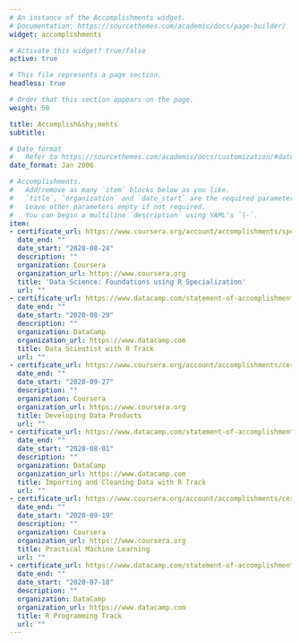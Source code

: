 ```yaml
---
# An instance of the Accomplishments widget.
# Documentation: https://sourcethemes.com/academic/docs/page-builder/
widget: accomplishments

# Activate this widget? true/false
active: true

# This file represents a page section.
headless: true

# Order that this section appears on the page.
weight: 50

title: Accomplish&shy;ments
subtitle:

# Date format
#   Refer to https://sourcethemes.com/academic/docs/customization/#date-format
date_format: Jan 2006

# Accomplishments.
#   Add/remove as many `item` blocks below as you like.
#   `title`, `organization` and `date_start` are the required parameters.
#   Leave other parameters empty if not required.
#   You can begin a multiline `description` using YAML's `|-`.
item:
- certificate_url: https://www.coursera.org/account/accomplishments/specialization/certificate/9BBAXUV5S2JB
  date_end: ""
  date_start: "2020-08-24"
  description: ""
  organization: Coursera
  organization_url: https://www.coursera.org
  title: 'Data Science: Foundations using R Specialization'
  url: ""
- certificate_url: https://www.datacamp.com/statement-of-accomplishment/track/8e3d6d04237a38117a982747a6d99528c12abf45
  date_end: ""
  date_start: "2020-08-29"
  description: ""
  organization: DataCamp
  organization_url: https://www.datacamp.com
  title: Data Scientist with R Track
  url: ""
- certificate_url: https://www.coursera.org/account/accomplishments/certificate/FJWEC3LGB6HR
  date_end: ""
  date_start: "2020-09-27"
  description: ""
  organization: Coursera
  organization_url: https://www.coursera.org
  title: Developing Data Products
  url: ""
- certificate_url: https://www.datacamp.com/statement-of-accomplishment/track/b768af1a7d6108fee6ae31cd1468f087012171b4
  date_end: ""
  date_start: "2020-08-01"
  description: ""
  organization: DataCamp
  organization_url: https://www.datacamp.com
  title: Importing and Cleaning Data with R Track
  url: ""
- certificate_url: https://www.coursera.org/account/accomplishments/certificate/JALQYW2G7XQB
  date_end: ""
  date_start: "2020-09-19"
  description: ""
  organization: Coursera
  organization_url: https://www.coursera.org
  title: Practical Machine Learning
  url: ""
- certificate_url: https://www.datacamp.com/statement-of-accomplishment/track/23af49c9482fc867a6b0ecfb010539927ed02c38
  date_end: ""
  date_start: "2020-07-18"
  description: ""
  organization: DataCamp
  organization_url: https://www.datacamp.com
  title: R Programming Track
  url: ""  
---
```


